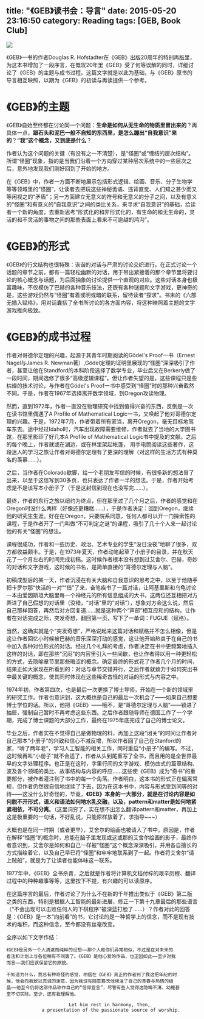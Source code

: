 title: "《GEB》读书会：导言"
date: 2015-05-20 23:16:50
category: Reading
tags: [GEB, Book Club]
---

![](thumbnail.jpg)

《GEB》一书的作者Douglas R. Hofstadter在《GEB》出版20周年的特别再版里，为这本书增加了一段序言，在慨叹20年里《GEB》受了何等误解的同时，详细讨论了《GEB》的主题与成书过程。这篇文字就是以此为基础，与《GEB》原书的导言相互映照，以期为《GEB》的初读与再读提供一个参考。

# 《GEB》的主题

《GEB》自始至终都在讨论同一个问题：__生命是如何从无生命的物质里冒出来的__？再具体一点，__跟石头和泥巴一般不自知的东西里，是怎么蹦出“自我意识”来的__？__“我”这个概念，又到底是什么__？

作者认为这个问题的关键（有没有之一不清楚），是“怪圈”或“缠结的层次结构”。所谓“怪圈”现象，指的是当我们沿着一个方向穿过某种层次系统中的一些层次之后，意外地发现我们刚好回到了开始的地方。

在《GEB》中，作者一方面不断地展示包括形式逻辑、绘画、音乐、分子生物学等等领域里的“怪圈”，让读者去把玩这些神秘诡谲、违背直觉、人们知之甚少而又等闲视之的“矛盾”；另一方面建立无意义的符号和无意义的分子之间，以及有意义的“怪圈”和有意义的“自我意识”之间的类比关系，来寻求“自我意识”的基础，给读者一个新的角度，去重新思考“形式化的和非形式化的，有生命的和无生命的，灵活的和不灵活的事物之间的那些表面上看来不可逾越的鸿沟”。

# 《GEB》的形式

《GEB》的行文结构也很特殊：诙谐的对话与严肃的讨论交织进行。在正式讨论一个话题的章节之前，都有一篇轻松幽默的对话，用于带出紧接着的那个章节里将要讨论的核心概念与话题，为后面抽象的讨论提供一个直观的对应。这些对话本身也极富趣味，不仅模仿了巴赫的各种音乐技法，还嵌有各种谜题和文字游戏，更神奇的是，这些游戏仍然与“怪圈”有着或明或暗的联系，留待读者“探求”。书末的《六部无插入赋格》，用对话囊括了全书所讨论的各方面内容，将这种映照着主题的文字游戏推向极致。

# 《GEB》的成书过程

作者对哥德尔定理的兴趣，起源于其青年时期阅读的Gödel's Proof一书（Ernest Nagel与James R. Newman著）,Gödel定理的证明里展现的“怪圈”深深吸引了作者，甚至让他在Standford的本科阶段选择了数学专业，毕业后又在Berkerly做了一段时间，期间选修了很多“高级逻辑课程”。但让作者失望的是，这些课程只是些枯燥的技术讨论，与作者在Gödel's Proof一书中感受到“怪圈”时的那种兴奋截然不同。于是，作者在1967年选择离开数学领域，到Oregon攻读物理。

然而，直到1972年，作者一直没在物理研究中找到值得兴奋的东西，反倒是一次在读书馆里偶遇了A Profile of Mathematical Logic一书，又唤起了他对哥德尔定理的兴趣。于是，1972年7月，作者带着所有家当，离开Oregon，毫无目标地驾车东去。途中经过Idaho时，汽车出现故障需要维修，作者就去了当地的大学图书馆，在那里影印了好几本A Profile of Mathematical Logic书中提及的文献。之后的每个晚上，作者就或在湖边，或在林里架起帐篷， 用手电筒阅读这些著作，这段迷人的学习之旅让作者对哥德尔定理有了更深的理解（对这样的生活方式有种莫名的羡慕……）。

之后，当作者在Colorado歇脚，给一个老朋友写信的时候，有很多新的想法冒了出来，以至于这信写到30多页，也只表达了作者一半的想法。于是，作者开始考虑是不是该写本小册子了（于是这封信到现在也没写完……）。

最终，作者的东行之旅以纽约为终点，但在那里过了几个月之后，作者的感觉和在Oregon时没什么两样（好像还更糟糕……），于是作者决定：回到Oregon，继续他的研究生生涯。好在在Oregon，只要院系同意，任何人都可以开一门探索性的课程，于是作者开了一门叫做“不可判定之谜”的课程，吸引了几十个人来一起讨论他的有关“怪圈”的想法。

课程很成功，作者和一些历史、政治、艺术专业的学生“没日没夜”地聊了很多，双方都收益颇丰。于是，在1973年夏天，作者动笔起草了小册子的目录，并在秋天花了一个月左右的时间完成初稿。这时候作者根本没有想到过艾舍尔、巴赫，奇妙的对话和文字游戏，这时候的书名，是简单直接的“哥德尔定理与人脑”。

初稿成型后的某一天，作者沉浸在有关大脑和自我意识的思考之中，以至于他随手把卡罗尔那“快活的一对”“借”了来，奋笔疾书了一篇对话，让阿基里斯和乌龟讨论一本由爱因斯坦大脑里每一个神经元的所有信息组成的大书，这两位还互相把对方弄进了自己假想的对话里（没错，“对话”里的“对话”），想象对方会这么说，然后自己那样回答，再然后对方回复道……就是这种两个“声部”相互应和的结构，让作者在对话完成之际，突发奇想，翻回第一页，写下了一单词：FUGUE（赋格）。

当然，这确实就是个“突发奇想”，严格说起来这篇对话和赋格并不怎么相像，但是这让作者回忆小时候被巴赫的音乐深深打动的感觉，这让他开始热衷于在自己的书中加入各种对位形式的对话。经过几个礼拜的考虑，作者决定在书中更频繁地插入这样的对话，即在那些“沉闷”的内容里引入一些间歇，也让作者得以用一种更轻松的方式，去隐喻章节里那些晦涩的概念。确定最终的形式花了作者几个月的时间，结果正如大家现在所看到的：对话与章节交错并行，之后作者就致力于如何突出书中最关键的概念，使其同时体现在这些稀奇古怪的对话的形式与内容之中。

1974年初，作者第四次，也是最后一次更换了博士导师，开始在一个新的领域里的研究工作。作者也意识到，这大概也是自己的最后一次机会了——如果自己想要博士学位的话。所以，他把《GEB》——哦不，是“哥德尔定理与人脑”——锁进了抽屉，强制自己暂时不再考虑这些东西。之后作者跟随导师在德国工作了一个学期，完成了博士课题的大部分工作，最终在1975年底完成了自己的博士论文。

毕业之后，作者实在不觉得自己是做物理的料，再加上这段“闭关”的时间让作者对自己那本“小册子”的兴致和信心不减反增，所以作者回了自己在Stanford的家，“啃了两年老”，学习人工智能的相关工作，同时重启“小册子”的编写。不过，这时候再叫“小册子”就不合适了，作者从头到尾重写了全书，而且用的是全世界最早的文字处理程序。也正是在这时，字里行间的文字游戏、模仿曲式的篇章结构、波及各个领域的类比、故事结构与内容的呼应……这些使《GEB》成为“奇书”的重要部分，被作者灌注到了书中的每一个角落。作者明白，这本书的形式正在偏离常规，但作者仍然很自信地继续了下去，因为在这本书中，内容与形式受到同等的对待——这没什么好奇怪的，毕竟，__《GEB》本身的一大部分，就是在讨论内容是如何脱不开形式，语义和语法如何地水乳交融，以及，pattern和matter是如何地紧紧相依，不可分离__。（这里词穷了，实在想不出怎么翻译pattern和matter，再加上这是极重要的一句话，不好乱说，只能原样放着了，求指导~~~）

大概也是在同一时期（或者更早），艾舍尔的绘画也被请入了书中。原因是，作者在解释“怪圈”的概念时，总能在脑子里发现或这或那的艾舍尔绘画的影子，最终作者意识到，艾舍尔是如何和自己一样被“怪圈”这个概念深深吸引，并用各自擅长的方式描绘着它，以及自己早已将“怪圈”和牢牢地联系到了一起。作者将艾舍尔“请上贼船”，就是为了让读者也能体味这一联系。

1977年中，《GEB》全书杀青，之后就是作者将计算机文档付梓的艰辛历程、翻译过程中的种种趣事等等，这里按下不提，有兴趣的可以读原序。

在这篇序言的最后，作者讨论了为什么不在新的千年推出类似于《GEB》第二版之类的东西，特别是根据人工智能的最新进展，修正一下第十九章最后的那些语言（“不会出现可以击败任何人的下棋程序”被深蓝打脸了……）？作者对此的回答是：《GEB》是一本“向前看”的书，它讨论的是一种哲学上的信念，而不是现有技术的堆积，而这种信念，至今都没有丝毫改变。

全序以如下文字作结：

    《GEB》是另外一个人清澈而纯粹的设想——那个人和你们异常相似，不过是在对未来的
    看法和计划上与各位稍有不同罢了。《GEB》是他心爱的作品，也正因如此——至少对我
    而言——我们应该保留它的原貌。

    不知道为什么，我总有种奇怪的感觉，相信在《GEB》真正的作者到了我这把年纪的时
    候，他会向我致以真诚的谢意，因为我没有随意篡改他倾注了自己的青春与热情的结
    晶——他至今仍将这部作品称作自己的“信仰宣言”，尽管有些人觉得这隐晦不清、幼稚甚
    至不切实际。至少，还有我理解他。

                           Let him rest in harmony, then,
                 a presentation of the passionate source of worship.
